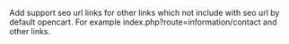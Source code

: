 Add support seo url links for other links which not include with seo url by default opencart.
For example index.php?route=information/contact and other links.
